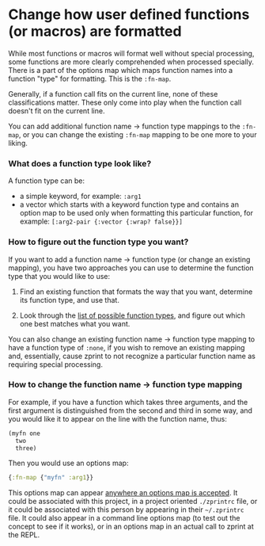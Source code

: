 # Change how user defined functions (or macros) are formatted

While most functions or macros will format well without special processing,
some functions are more clearly comprehended when processed specially.
There is a part of the options map which maps function names into
a function "type" for formatting.  This is the `:fn-map`.

Generally, if a function call fits on the current
line, none of these classifications matter.  These only come into play
when the function call doesn't fit on the current line.  

You can add additional function name -> function type mappings to
the `:fn-map`, or you can change the existing `:fn-map` mapping to
be one more to your liking.

### What does a function type look like?

A function type can be:
  * a simple keyword, for example: `:arg1`
  * a vector which starts with a keyword function type and
contains an option map to be used only when formatting this particular
function, for example: `[:arg2-pair {:vector {:wrap? false}}]`

### How to figure out the function type you want?

If you want to add a function name -> function type (or change an existing
mapping), you have two approaches you can use to determine the function
type that you would like to use:

1. Find an existing function that formats the way that you want, determine
its function type, and use that.  

2. Look through the [list of possible function types](../reference.md#function-classification-for-pretty-printing), and figure out which
one best matches what you want.


You can also change an existing function name -> function type mapping to
have a function type of `:none`, if you wish to remove an existing mapping
and, essentially, cause zprint to not recognize a particular function name
as requiring special processing.

### How to change the function name -> function type mapping

For example, if you have a function which takes three arguments, and
the first argument is distinguished from the second and third in some
way, and you would like it to appear on the line with the function
name, thus:
```clojure
(myfn one
  two
  three)
```
Then you would use an options map:
```clojure
{:fn-map {"myfn" :arg1}}
```
This options map can appear
[anywhere an options map is accepted](../altering.md).
It could be associated with this project,
in a project oriented `./zprintrc` file, or it could be associated
with this person by appearing in their `~/.zprintrc` file.  It could
also appear in a command line options map (to test out the concept
to see if it works), or in an options map in an actual call to
zprint at the REPL.



